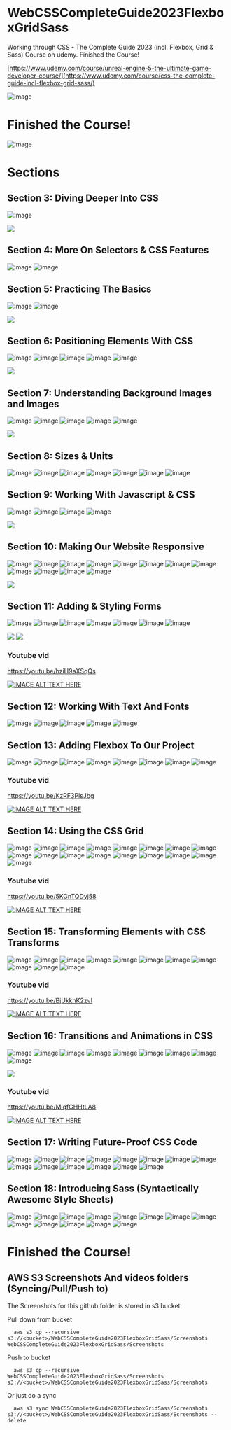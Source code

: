 # WebCSSCompleteGuide2023FlexboxGridSass
Working through CSS - The Complete Guide 2023 (incl. Flexbox, Grid &amp; Sass) Course on udemy. Finished the Course! 

[https://www.udemy.com/course/unreal-engine-5-the-ultimate-game-developer-course/](https://www.udemy.com/course/css-the-complete-guide-incl-flexbox-grid-sass/)

![image](https://jacobmottgithub.s3.amazonaws.com/WebCSSCompleteGuide2023FlexboxGridSass/Screenshots/GetStartedWithCSSUdemy.png)

# Finished the Course! 

![image](https://jacobmottgithub.s3.amazonaws.com/WebCSSCompleteGuide2023FlexboxGridSass/Screenshots/CSS-TheCompleteGuide2023-incl-Flexbox-Grid&Sass.jpg)

# Sections


## Section 3: Diving Deeper Into CSS

![image](https://jacobmottgithub.s3.amazonaws.com/WebCSSCompleteGuide2023FlexboxGridSass/Screenshots/Section3-1.png)


![](https://jacobmottgithub.s3.amazonaws.com/WebCSSCompleteGuide2023FlexboxGridSass/Screenshots/Section3.gif)


## Section 4: More On Selectors & CSS Features

![image](https://jacobmottgithub.s3.amazonaws.com/WebCSSCompleteGuide2023FlexboxGridSass/Screenshots/2023-07-0215_41_36-slides_max1.png)
![image](https://jacobmottgithub.s3.amazonaws.com/WebCSSCompleteGuide2023FlexboxGridSass/Screenshots/2023-07-0215_41_36-slides_max2.png)


## Section 5: Practicing The Basics

![image](https://jacobmottgithub.s3.amazonaws.com/WebCSSCompleteGuide2023FlexboxGridSass/Screenshots/2023-07-03-21_37_21Section5Progress1.png)
![image](https://jacobmottgithub.s3.amazonaws.com/WebCSSCompleteGuide2023FlexboxGridSass/Screenshots/2023-07-04-15_27_21Section5-1.png)


![](https://jacobmottgithub.s3.amazonaws.com/WebCSSCompleteGuide2023FlexboxGridSass/Screenshots/2023-07-04-15_27_21Section5-1.gif)

## Section 6: Positioning Elements With CSS

![image](https://jacobmottgithub.s3.amazonaws.com/WebCSSCompleteGuide2023FlexboxGridSass/Screenshots/PositioningElementswithCSS1.png)
![image](https://jacobmottgithub.s3.amazonaws.com/WebCSSCompleteGuide2023FlexboxGridSass/Screenshots/PositioningElementswithCSS2.png)
![image](https://jacobmottgithub.s3.amazonaws.com/WebCSSCompleteGuide2023FlexboxGridSass/Screenshots/PositioningElementswithCSS3.png)
![image](https://jacobmottgithub.s3.amazonaws.com/WebCSSCompleteGuide2023FlexboxGridSass/Screenshots/PositioningElementswithCSS4.png)
![image](https://jacobmottgithub.s3.amazonaws.com/WebCSSCompleteGuide2023FlexboxGridSass/Screenshots/PositioningElementswithCSS5.png)

![](https://jacobmottgithub.s3.amazonaws.com/WebCSSCompleteGuide2023FlexboxGridSass/Screenshots/PositioningElementswithCSS.gif)

## Section 7: Understanding Background Images and Images

![image](https://jacobmottgithub.s3.amazonaws.com/WebCSSCompleteGuide2023FlexboxGridSass/Screenshots/UnderstandingBckImgsAndImgs1.png)
![image](https://jacobmottgithub.s3.amazonaws.com/WebCSSCompleteGuide2023FlexboxGridSass/Screenshots/UnderstandingBckImgsAndImgs2.png)
![image](https://jacobmottgithub.s3.amazonaws.com/WebCSSCompleteGuide2023FlexboxGridSass/Screenshots/UnderstandingBckImgsAndImgs3.png)
![image](https://jacobmottgithub.s3.amazonaws.com/WebCSSCompleteGuide2023FlexboxGridSass/Screenshots/UnderstandingBckImgsAndImgs4.png)
![image](https://jacobmottgithub.s3.amazonaws.com/WebCSSCompleteGuide2023FlexboxGridSass/Screenshots/UnderstandingBckImgsAndImgs5.png)

![](https://jacobmottgithub.s3.amazonaws.com/WebCSSCompleteGuide2023FlexboxGridSass/Screenshots/UnderstandingBckImgsAndImgs.gif)

## Section 8: Sizes & Units

![image](https://jacobmottgithub.s3.amazonaws.com/WebCSSCompleteGuide2023FlexboxGridSass/Screenshots/css-units-slides1.png)
![image](https://jacobmottgithub.s3.amazonaws.com/WebCSSCompleteGuide2023FlexboxGridSass/Screenshots/css-units-slides2.png)
![image](https://jacobmottgithub.s3.amazonaws.com/WebCSSCompleteGuide2023FlexboxGridSass/Screenshots/css-units-slides3.png)
![image](https://jacobmottgithub.s3.amazonaws.com/WebCSSCompleteGuide2023FlexboxGridSass/Screenshots/css-units-slides4.png)
![image](https://jacobmottgithub.s3.amazonaws.com/WebCSSCompleteGuide2023FlexboxGridSass/Screenshots/css-units-slides5.png)
![image](https://jacobmottgithub.s3.amazonaws.com/WebCSSCompleteGuide2023FlexboxGridSass/Screenshots/css-units-slides6.png)
![image](https://jacobmottgithub.s3.amazonaws.com/WebCSSCompleteGuide2023FlexboxGridSass/Screenshots/css-units-slides7.png)

## Section 9: Working With Javascript & CSS

![image](https://jacobmottgithub.s3.amazonaws.com/WebCSSCompleteGuide2023FlexboxGridSass/Screenshots/WorkingWithJavascriptAndCSS1.png)
![image](https://jacobmottgithub.s3.amazonaws.com/WebCSSCompleteGuide2023FlexboxGridSass/Screenshots/WorkingWithJavascriptAndCSS2.png)
![image](https://jacobmottgithub.s3.amazonaws.com/WebCSSCompleteGuide2023FlexboxGridSass/Screenshots/WorkingWithJavascriptAndCSS3.png)
![image](https://jacobmottgithub.s3.amazonaws.com/WebCSSCompleteGuide2023FlexboxGridSass/Screenshots/WorkingWithJavascriptAndCSS4.png)

![](https://jacobmottgithub.s3.amazonaws.com/WebCSSCompleteGuide2023FlexboxGridSass/Screenshots//WorkingWithJavascriptAndCSS.gif)

## Section 10: Making Our Website Responsive

![image](https://jacobmottgithub.s3.amazonaws.com/WebCSSCompleteGuide2023FlexboxGridSass/Screenshots/MakingOurWebsiteResponsive1.png)
![image](https://jacobmottgithub.s3.amazonaws.com/WebCSSCompleteGuide2023FlexboxGridSass/Screenshots/MakingOurWebsiteResponsive2.png)
![image](https://jacobmottgithub.s3.amazonaws.com/WebCSSCompleteGuide2023FlexboxGridSass/Screenshots/MakingOurWebsiteResponsive3.png)
![image](https://jacobmottgithub.s3.amazonaws.com/WebCSSCompleteGuide2023FlexboxGridSass/Screenshots/MakingOurWebsiteResponsive4.png)
![image](https://jacobmottgithub.s3.amazonaws.com/WebCSSCompleteGuide2023FlexboxGridSass/Screenshots/MakingOurWebsiteResponsive5.png)
![image](https://jacobmottgithub.s3.amazonaws.com/WebCSSCompleteGuide2023FlexboxGridSass/Screenshots/MakingOurWebsiteResponsive6.png)
![image](https://jacobmottgithub.s3.amazonaws.com/WebCSSCompleteGuide2023FlexboxGridSass/Screenshots/MakingOurWebsiteResponsive7.png)
![image](https://jacobmottgithub.s3.amazonaws.com/WebCSSCompleteGuide2023FlexboxGridSass/Screenshots/MakingOurWebsiteResponsive8.png)
![image](https://jacobmottgithub.s3.amazonaws.com/WebCSSCompleteGuide2023FlexboxGridSass/Screenshots/MakingOurWebsiteResponsive9.png)
![image](https://jacobmottgithub.s3.amazonaws.com/WebCSSCompleteGuide2023FlexboxGridSass/Screenshots/MakingOurWebsiteResponsive10.png)
![image](https://jacobmottgithub.s3.amazonaws.com/WebCSSCompleteGuide2023FlexboxGridSass/Screenshots/MakingOurWebsiteResponsive11.png)
![image](https://jacobmottgithub.s3.amazonaws.com/WebCSSCompleteGuide2023FlexboxGridSass/Screenshots/MakingOurWebsiteResponsive12.png)

![](https://jacobmottgithub.s3.amazonaws.com/WebCSSCompleteGuide2023FlexboxGridSass/Screenshots/MakingOurWebsiteResponsive.gif)

## Section 11: Adding & Styling Forms

![image](https://jacobmottgithub.s3.amazonaws.com/WebCSSCompleteGuide2023FlexboxGridSass/Screenshots/Section11AddingAndStylingForms1.png)
![image](https://jacobmottgithub.s3.amazonaws.com/WebCSSCompleteGuide2023FlexboxGridSass/Screenshots/Section11AddingAndStylingForms2.png)
![image](https://jacobmottgithub.s3.amazonaws.com/WebCSSCompleteGuide2023FlexboxGridSass/Screenshots/Section11AddingAndStylingForms3.png)
![image](https://jacobmottgithub.s3.amazonaws.com/WebCSSCompleteGuide2023FlexboxGridSass/Screenshots/Section11AddingAndStylingForms5.png)
![image](https://jacobmottgithub.s3.amazonaws.com/WebCSSCompleteGuide2023FlexboxGridSass/Screenshots/Section11AddingAndStylingForms6.png)
![image](https://jacobmottgithub.s3.amazonaws.com/WebCSSCompleteGuide2023FlexboxGridSass/Screenshots/Section11AddingAndStylingForms7.png)
![image](https://jacobmottgithub.s3.amazonaws.com/WebCSSCompleteGuide2023FlexboxGridSass/Screenshots/Section11AddingAndStylingForms8.png)

![](https://jacobmottgithub.s3.amazonaws.com/WebCSSCompleteGuide2023FlexboxGridSass/Screenshots/Section11AddingAndStylingForms.gif)
![](https://jacobmottgithub.s3.amazonaws.com/WebCSSCompleteGuide2023FlexboxGridSass/Screenshots/AfterSection11ProgressSoFar.gif)
 
### Youtube vid

https://youtu.be/hziH9aXSqQs

[![IMAGE ALT TEXT HERE](https://img.youtube.com/vi/hziH9aXSqQs/0.jpg)](https://youtu.be/hziH9aXSqQs)


## Section 12: Working With Text And Fonts

![image](https://jacobmottgithub.s3.amazonaws.com/WebCSSCompleteGuide2023FlexboxGridSass/Screenshots/WorkingWithTextAndFonts1.png)
![image](https://jacobmottgithub.s3.amazonaws.com/WebCSSCompleteGuide2023FlexboxGridSass/Screenshots/WorkingWithTextAndFonts2.png)
![image](https://jacobmottgithub.s3.amazonaws.com/WebCSSCompleteGuide2023FlexboxGridSass/Screenshots/WorkingWithTextAndFonts3.png)
![image](https://jacobmottgithub.s3.amazonaws.com/WebCSSCompleteGuide2023FlexboxGridSass/Screenshots/WorkingWithTextAndFonts4.png)
![image](https://jacobmottgithub.s3.amazonaws.com/WebCSSCompleteGuide2023FlexboxGridSass/Screenshots/WorkingWithTextAndFonts5.png)

## Section 13: Adding Flexbox To Our Project

![image](https://jacobmottgithub.s3.amazonaws.com/WebCSSCompleteGuide2023FlexboxGridSass/Screenshots/AddingFlexboxToOurProject1.png)
![image](https://jacobmottgithub.s3.amazonaws.com/WebCSSCompleteGuide2023FlexboxGridSass/Screenshots/AddingFlexboxToOurProject2.png)
![image](https://jacobmottgithub.s3.amazonaws.com/WebCSSCompleteGuide2023FlexboxGridSass/Screenshots/AddingFlexboxToOurProject3.png)
![image](https://jacobmottgithub.s3.amazonaws.com/WebCSSCompleteGuide2023FlexboxGridSass/Screenshots/AddingFlexboxToOurProject4.png)
![image](https://jacobmottgithub.s3.amazonaws.com/WebCSSCompleteGuide2023FlexboxGridSass/Screenshots/AddingFlexboxToOurProject5.png)
![image](https://jacobmottgithub.s3.amazonaws.com/WebCSSCompleteGuide2023FlexboxGridSass/Screenshots/AddingFlexboxToOurProject6.png)
![image](https://jacobmottgithub.s3.amazonaws.com/WebCSSCompleteGuide2023FlexboxGridSass/Screenshots/AddingFlexboxToOurProject7.png)
![image](https://jacobmottgithub.s3.amazonaws.com/WebCSSCompleteGuide2023FlexboxGridSass/Screenshots/AddingFlexboxToOurProject8.png)
 
### Youtube vid

https://youtu.be/KzRF3PlsJbg

[![IMAGE ALT TEXT HERE](https://img.youtube.com/vi/KzRF3PlsJbg/0.jpg)](https://youtu.be/KzRF3PlsJbg)


## Section 14: Using the CSS Grid

![image](https://jacobmottgithub.s3.amazonaws.com/WebCSSCompleteGuide2023FlexboxGridSass/Screenshots/UsingTheCSSGrid1.png)
![image](https://jacobmottgithub.s3.amazonaws.com/WebCSSCompleteGuide2023FlexboxGridSass/Screenshots/UsingTheCSSGrid2.png)
![image](https://jacobmottgithub.s3.amazonaws.com/WebCSSCompleteGuide2023FlexboxGridSass/Screenshots/UsingTheCSSGrid3.png)
![image](https://jacobmottgithub.s3.amazonaws.com/WebCSSCompleteGuide2023FlexboxGridSass/Screenshots/UsingTheCSSGrid4.png)
![image](https://jacobmottgithub.s3.amazonaws.com/WebCSSCompleteGuide2023FlexboxGridSass/Screenshots/UsingTheCSSGrid5.png)
![image](https://jacobmottgithub.s3.amazonaws.com/WebCSSCompleteGuide2023FlexboxGridSass/Screenshots/UsingTheCSSGrid6.png)
![image](https://jacobmottgithub.s3.amazonaws.com/WebCSSCompleteGuide2023FlexboxGridSass/Screenshots/UsingTheCSSGrid7.png)
![image](https://jacobmottgithub.s3.amazonaws.com/WebCSSCompleteGuide2023FlexboxGridSass/Screenshots/UsingTheCSSGrid8.png)
![image](https://jacobmottgithub.s3.amazonaws.com/WebCSSCompleteGuide2023FlexboxGridSass/Screenshots/UsingTheCSSGrid9.png)
![image](https://jacobmottgithub.s3.amazonaws.com/WebCSSCompleteGuide2023FlexboxGridSass/Screenshots/UsingTheCSSGrid10.png)
![image](https://jacobmottgithub.s3.amazonaws.com/WebCSSCompleteGuide2023FlexboxGridSass/Screenshots/UsingTheCSSGrid11.png)
![image](https://jacobmottgithub.s3.amazonaws.com/WebCSSCompleteGuide2023FlexboxGridSass/Screenshots/UsingTheCSSGrid12.png)
![image](https://jacobmottgithub.s3.amazonaws.com/WebCSSCompleteGuide2023FlexboxGridSass/Screenshots/UsingTheCSSGrid13.png)
![image](https://jacobmottgithub.s3.amazonaws.com/WebCSSCompleteGuide2023FlexboxGridSass/Screenshots/UsingTheCSSGrid14.png)
![image](https://jacobmottgithub.s3.amazonaws.com/WebCSSCompleteGuide2023FlexboxGridSass/Screenshots/UsingTheCSSGrid15.png)
![image](https://jacobmottgithub.s3.amazonaws.com/WebCSSCompleteGuide2023FlexboxGridSass/Screenshots/UsingTheCSSGrid16.png)
![image](https://jacobmottgithub.s3.amazonaws.com/WebCSSCompleteGuide2023FlexboxGridSass/Screenshots/UsingTheCSSGrid17.png)

 
### Youtube vid

https://youtu.be/5KGnTQDyj58

[![IMAGE ALT TEXT HERE](https://img.youtube.com/vi/5KGnTQDyj58/0.jpg)](https://youtu.be/5KGnTQDyj58)

## Section 15: Transforming Elements with CSS Transforms

![image](https://jacobmottgithub.s3.amazonaws.com/WebCSSCompleteGuide2023FlexboxGridSass/Screenshots/TransformingElementsWithCSSTransforms1.png)
![image](https://jacobmottgithub.s3.amazonaws.com/WebCSSCompleteGuide2023FlexboxGridSass/Screenshots/TransformingElementsWithCSSTransforms2.png)
![image](https://jacobmottgithub.s3.amazonaws.com/WebCSSCompleteGuide2023FlexboxGridSass/Screenshots/TransformingElementsWithCSSTransforms3.png)
![image](https://jacobmottgithub.s3.amazonaws.com/WebCSSCompleteGuide2023FlexboxGridSass/Screenshots/TransformingElementsWithCSSTransforms4.png)
![image](https://jacobmottgithub.s3.amazonaws.com/WebCSSCompleteGuide2023FlexboxGridSass/Screenshots/TransformingElementsWithCSSTransforms5.png)
![image](https://jacobmottgithub.s3.amazonaws.com/WebCSSCompleteGuide2023FlexboxGridSass/Screenshots/TransformingElementsWithCSSTransforms6.png)
![image](https://jacobmottgithub.s3.amazonaws.com/WebCSSCompleteGuide2023FlexboxGridSass/Screenshots/TransformingElementsWithCSSTransforms7.png)
![image](https://jacobmottgithub.s3.amazonaws.com/WebCSSCompleteGuide2023FlexboxGridSass/Screenshots/TransformingElementsWithCSSTransforms8.png)
![image](https://jacobmottgithub.s3.amazonaws.com/WebCSSCompleteGuide2023FlexboxGridSass/Screenshots/TransformingElementsWithCSSTransforms9.png)
![image](https://jacobmottgithub.s3.amazonaws.com/WebCSSCompleteGuide2023FlexboxGridSass/Screenshots/TransformingElementsWithCSSTransforms10.png)
![image](https://jacobmottgithub.s3.amazonaws.com/WebCSSCompleteGuide2023FlexboxGridSass/Screenshots/TransformingElementsWithCSSTransforms11.png)

### Youtube vid

https://youtu.be/BjUkkhK2zvI

[![IMAGE ALT TEXT HERE](https://img.youtube.com/vi/BjUkkhK2zvI/0.jpg)](https://youtu.be/BjUkkhK2zvI)


## Section 16: Transitions and Animations in CSS

![image](https://jacobmottgithub.s3.amazonaws.com/WebCSSCompleteGuide2023FlexboxGridSass/Screenshots/TransitionsAndAnimationsInCSS1.png)
![image](https://jacobmottgithub.s3.amazonaws.com/WebCSSCompleteGuide2023FlexboxGridSass/Screenshots/TransitionsAndAnimationsInCSS2.png)
![image](https://jacobmottgithub.s3.amazonaws.com/WebCSSCompleteGuide2023FlexboxGridSass/Screenshots/TransitionsAndAnimationsInCSS3.png)
![image](https://jacobmottgithub.s3.amazonaws.com/WebCSSCompleteGuide2023FlexboxGridSass/Screenshots/TransitionsAndAnimationsInCSS4.png)
![image](https://jacobmottgithub.s3.amazonaws.com/WebCSSCompleteGuide2023FlexboxGridSass/Screenshots/TransitionsAndAnimationsInCSS5.png)
![image](https://jacobmottgithub.s3.amazonaws.com/WebCSSCompleteGuide2023FlexboxGridSass/Screenshots/TransitionsAndAnimationsInCSS6.png)
![image](https://jacobmottgithub.s3.amazonaws.com/WebCSSCompleteGuide2023FlexboxGridSass/Screenshots/TransitionsAndAnimationsInCSS7.png)
![image](https://jacobmottgithub.s3.amazonaws.com/WebCSSCompleteGuide2023FlexboxGridSass/Screenshots/TransitionsAndAnimationsInCSS8.png)
![image](https://jacobmottgithub.s3.amazonaws.com/WebCSSCompleteGuide2023FlexboxGridSass/Screenshots/TransitionsAndAnimationsInCSS9.png)

![](https://jacobmottgithub.s3.amazonaws.com/WebCSSCompleteGuide2023FlexboxGridSass/Screenshots/TransitionsAndAnimationsInCSS.gif)

### Youtube vid

https://youtu.be/MiqfGHHtLA8

[![IMAGE ALT TEXT HERE](https://img.youtube.com/vi/MiqfGHHtLA8/0.jpg)](https://youtu.be/MiqfGHHtLA8)


## Section 17: Writing Future-Proof CSS Code

![image](https://jacobmottgithub.s3.amazonaws.com/WebCSSCompleteGuide2023FlexboxGridSass/Screenshots/WritingFutureProofCSSCode1.png)
![image](https://jacobmottgithub.s3.amazonaws.com/WebCSSCompleteGuide2023FlexboxGridSass/Screenshots/WritingFutureProofCSSCode2.png)
![image](https://jacobmottgithub.s3.amazonaws.com/WebCSSCompleteGuide2023FlexboxGridSass/Screenshots/WritingFutureProofCSSCode3.png)
![image](https://jacobmottgithub.s3.amazonaws.com/WebCSSCompleteGuide2023FlexboxGridSass/Screenshots/WritingFutureProofCSSCode4.png)
![image](https://jacobmottgithub.s3.amazonaws.com/WebCSSCompleteGuide2023FlexboxGridSass/Screenshots/WritingFutureProofCSSCode5.png)
![image](https://jacobmottgithub.s3.amazonaws.com/WebCSSCompleteGuide2023FlexboxGridSass/Screenshots/WritingFutureProofCSSCode6.png)
![image](https://jacobmottgithub.s3.amazonaws.com/WebCSSCompleteGuide2023FlexboxGridSass/Screenshots/WritingFutureProofCSSCode7.png)
![image](https://jacobmottgithub.s3.amazonaws.com/WebCSSCompleteGuide2023FlexboxGridSass/Screenshots/WritingFutureProofCSSCode8.png)
![image](https://jacobmottgithub.s3.amazonaws.com/WebCSSCompleteGuide2023FlexboxGridSass/Screenshots/WritingFutureProofCSSCode9.png)
![image](https://jacobmottgithub.s3.amazonaws.com/WebCSSCompleteGuide2023FlexboxGridSass/Screenshots/WritingFutureProofCSSCode10.png)
![image](https://jacobmottgithub.s3.amazonaws.com/WebCSSCompleteGuide2023FlexboxGridSass/Screenshots/WritingFutureProofCSSCode11.png)
![image](https://jacobmottgithub.s3.amazonaws.com/WebCSSCompleteGuide2023FlexboxGridSass/Screenshots/WritingFutureProofCSSCode12.png)
![image](https://jacobmottgithub.s3.amazonaws.com/WebCSSCompleteGuide2023FlexboxGridSass/Screenshots/WritingFutureProofCSSCode13.png)
![image](https://jacobmottgithub.s3.amazonaws.com/WebCSSCompleteGuide2023FlexboxGridSass/Screenshots/WritingFutureProofCSSCode14.png)


## Section 18: Introducing Sass (Syntactically Awesome Style Sheets)

![image](https://jacobmottgithub.s3.amazonaws.com/WebCSSCompleteGuide2023FlexboxGridSass/Screenshots/IntroducingSass-SyntacticallyAwesomeStyleSheets1.png)
![image](https://jacobmottgithub.s3.amazonaws.com/WebCSSCompleteGuide2023FlexboxGridSass/Screenshots/IntroducingSass-SyntacticallyAwesomeStyleSheets2.png)
![image](https://jacobmottgithub.s3.amazonaws.com/WebCSSCompleteGuide2023FlexboxGridSass/Screenshots/IntroducingSass-SyntacticallyAwesomeStyleSheets3.png)
![image](https://jacobmottgithub.s3.amazonaws.com/WebCSSCompleteGuide2023FlexboxGridSass/Screenshots/IntroducingSass-SyntacticallyAwesomeStyleSheets4.png)
![image](https://jacobmottgithub.s3.amazonaws.com/WebCSSCompleteGuide2023FlexboxGridSass/Screenshots/IntroducingSass-SyntacticallyAwesomeStyleSheets5.png)
![image](https://jacobmottgithub.s3.amazonaws.com/WebCSSCompleteGuide2023FlexboxGridSass/Screenshots/IntroducingSass-SyntacticallyAwesomeStyleSheets6.png)
![image](https://jacobmottgithub.s3.amazonaws.com/WebCSSCompleteGuide2023FlexboxGridSass/Screenshots/IntroducingSass-SyntacticallyAwesomeStyleSheets7.png)
![image](https://jacobmottgithub.s3.amazonaws.com/WebCSSCompleteGuide2023FlexboxGridSass/Screenshots/IntroducingSass-SyntacticallyAwesomeStyleSheets8.png)
![image](https://jacobmottgithub.s3.amazonaws.com/WebCSSCompleteGuide2023FlexboxGridSass/Screenshots/IntroducingSass-SyntacticallyAwesomeStyleSheets9.png)
![image](https://jacobmottgithub.s3.amazonaws.com/WebCSSCompleteGuide2023FlexboxGridSass/Screenshots/IntroducingSass-SyntacticallyAwesomeStyleSheets10.png)
![image](https://jacobmottgithub.s3.amazonaws.com/WebCSSCompleteGuide2023FlexboxGridSass/Screenshots/IntroducingSass-SyntacticallyAwesomeStyleSheets11.png)
![image](https://jacobmottgithub.s3.amazonaws.com/WebCSSCompleteGuide2023FlexboxGridSass/Screenshots/IntroducingSass-SyntacticallyAwesomeStyleSheets12.png)
![image](https://jacobmottgithub.s3.amazonaws.com/WebCSSCompleteGuide2023FlexboxGridSass/Screenshots/IntroducingSass-SyntacticallyAwesomeStyleSheets13.png)


# Finished the Course! 



## AWS S3 Screenshots And videos folders (Syncing/Pull/Push to)

The Screenshots for this github folder is stored in s3 bucket
  
Pull down from bucket
  
```
  aws s3 cp --recursive s3://<bucket>/WebCSSCompleteGuide2023FlexboxGridSass/Screenshots WebCSSCompleteGuide2023FlexboxGridSass/Screenshots    
```

Push to bucket
```
  aws s3 cp --recursive WebCSSCompleteGuide2023FlexboxGridSass/Screenshots s3://<bucket>/WebCSSCompleteGuide2023FlexboxGridSass/Screenshots
```

Or just do a sync
```
  aws s3 sync WebCSSCompleteGuide2023FlexboxGridSass/Screenshots s3://<bucket>/WebCSSCompleteGuide2023FlexboxGridSass/Screenshots --delete

```

